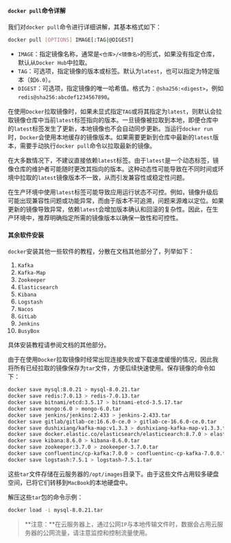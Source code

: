 #### `docker pull`命令详解

我们对`docker pull`命令进行详细讲解，其基本格式如下：

```sh
docker pull [OPTIONS] IMAGE[:TAG|@DIGEST]
```

- `IMAGE`：指定镜像名称，通常是`<仓库>/<镜像名>`的形式，如果没有指定仓库，默认从`Docker Hub`中拉取。
- `TAG`：可选项，指定镜像的版本或标签。默认为`latest`，也可以指定为特定版本（如`6.0`）。
- `DIGEST`：可选项，指定镜像的唯一哈希值。格式为：`@sha256:<digest>`，例如`redis@sha256:abcdef1234567890`。

在使用`Docker`拉取镜像时，如果未显式指定`TAG`或将其指定为`latest`，则默认会拉取镜像仓库中当前`latest`标签指向的版本。一旦镜像被拉取到本地，即便仓库中的`latest`标签发生了更新，本地镜像也不会自动同步更新。当运行`docker run`时，`Docker`会使用本地缓存的镜像版本。如果需要更新到仓库中最新的`latest`版本，需要手动执行`docker pull`命令以拉取最新的镜像。

在大多数情况下，不建议直接依赖`latest`标签。由于`latest`是一个动态标签，镜像仓库的维护者可能随时更改其指向的版本。这种动态性可能导致在不同时间或环境中拉取的`latest`镜像版本不一致，从而引发兼容性或稳定性问题。

在生产环境中使用`latest`标签可能导致应用运行状态不可控。例如，镜像升级后可能出现兼容性问题或功能异常，而由于版本不可追溯，问题来源难以定位。如果更新的镜像导致异常，依赖`latest`会增加版本确认和回滚的复杂性。因此，在生产环境中，推荐明确指定所需的镜像版本以确保一致性和可控性。

#### 其余软件安装

`docker`安装其他一些软件的教程，分散在文档其他部分了，列举如下：

1. `Kafka`
2. `Kafka-Map`
3. `Zookeeper`
4. `Elasticsearch`
5. `Kibana`
6. `Logstash`
7. `Nacos`
8. `GitLab`
9. `Jenkins`
10. `BusyBox`

具体安装教程请参阅文档的其他部分。

由于在使用`Docker`拉取镜像时经常出现连接失败或下载速度缓慢的情况，因此我将所有已经拉取的镜像保存为`tar`文件，方便后续快速使用。保存镜像的命令如下：

```sh
docker save mysql:8.0.21 > mysql-8.0.21.tar
docker save redis:7.0.13 > redis-7.0.13.tar
docker save bitnami/etcd:3.5.17 > bitnami-etcd-3.5.17.tar
docker save mongo:6.0 > mongo-6.0.tar
docker save jenkins/jenkins:2.433 > jenkins-2.433.tar
docker save gitlab/gitlab-ce:16.6.0-ce.0 > gitlab-ce-16.6.0-ce.0.tar
docker save dushixiang/kafka-map:v1.3.3 > dushixiang-kafka-map-v1.3.3.tar
docker save docker.elastic.co/elasticsearch/elasticsearch:8.7.0 > elasticsearch-8.7.0.tar
docker save kibana:8.6.0 > kibana-8.6.0.tar
docker save zookeeper:3.7.0 > zookeeper-3.7.0.tar
docker save confluentinc/cp-kafka:7.0.0 > confluentinc-cp-kafka-7.0.0.tar
docker save logstash:7.5.1 > logstash-7.5.1.tar
```

这些`tar`文件存储在云服务器的`/opt/images`目录下。由于这些文件占用较多硬盘空间，已将它们转移到`MacBook`的本地硬盘中。

解压这些`tar`包的命令示例：

```sh
docker load -i mysql-8.0.21.tar
```

> **注意：**在云服务器上，通过公网`IP`与本地传输文件时，数据会占用云服务器的公网流量，请注意监控和控制流量使用。
